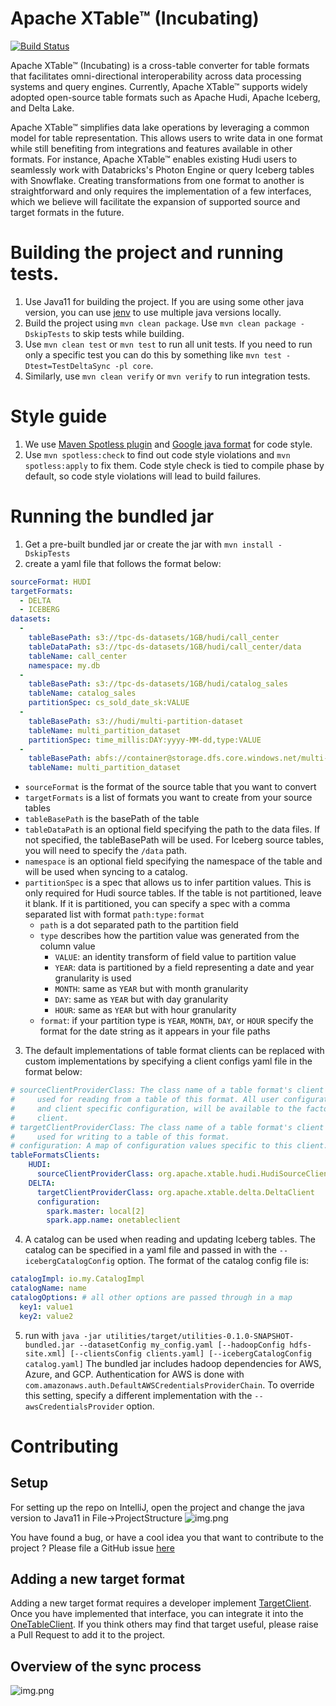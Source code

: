 # Apache XTable™ (Incubating)

[![Build Status](https://dev.azure.com/apache-xtable-ci-org/apache-xtable-ci/_apis/build/status%2Fapachextable-ci.xtable-mirror?branchName=main)](https://dev.azure.com/apache-xtable-ci-org/apache-xtable-ci/_build/latest?definitionId=2&branchName=main)

Apache XTable™ (Incubating) is a cross-table converter for table formats that facilitates omni-directional interoperability across
data processing systems and query engines. Currently, Apache XTable™ supports widely adopted open-source table formats such as
Apache Hudi, Apache Iceberg, and Delta Lake.

Apache XTable™ simplifies data lake operations by leveraging a common model for table representation. This allows users to write
data in one format while still benefiting from integrations and features available in other formats. For instance,
Apache XTable™ enables existing Hudi users to seamlessly work with Databricks's Photon Engine or query Iceberg tables with
Snowflake. Creating transformations from one format to another is straightforward and only requires the implementation
of a few interfaces, which we believe will facilitate the expansion of supported source and target formats in the
future.

# Building the project and running tests.

1. Use Java11 for building the project. If you are using some other java version, you can use [jenv](https://github.com/jenv/jenv) to use multiple java versions locally.
2. Build the project using `mvn clean package`. Use `mvn clean package -DskipTests` to skip tests while building.
3. Use `mvn clean test` or `mvn test` to run all unit tests. If you need to run only a specific test you can do this
   by something like `mvn test -Dtest=TestDeltaSync -pl core`.
4. Similarly, use `mvn clean verify` or `mvn verify` to run integration tests.

# Style guide

1. We use [Maven Spotless plugin](https://github.com/diffplug/spotless/tree/main/plugin-maven) and
   [Google java format](https://github.com/google/google-java-format) for code style.
2. Use `mvn spotless:check` to find out code style violations and `mvn spotless:apply` to fix them.
   Code style check is tied to compile phase by default, so code style violations will lead to build failures.

# Running the bundled jar

1. Get a pre-built bundled jar or create the jar with `mvn install -DskipTests`
2. create a yaml file that follows the format below:

```yaml
sourceFormat: HUDI
targetFormats:
  - DELTA
  - ICEBERG
datasets:
  -
    tableBasePath: s3://tpc-ds-datasets/1GB/hudi/call_center
    tableDataPath: s3://tpc-ds-datasets/1GB/hudi/call_center/data
    tableName: call_center
    namespace: my.db
  -
    tableBasePath: s3://tpc-ds-datasets/1GB/hudi/catalog_sales
    tableName: catalog_sales
    partitionSpec: cs_sold_date_sk:VALUE
  -
    tableBasePath: s3://hudi/multi-partition-dataset
    tableName: multi_partition_dataset
    partitionSpec: time_millis:DAY:yyyy-MM-dd,type:VALUE
  -
    tableBasePath: abfs://container@storage.dfs.core.windows.net/multi-partition-dataset
    tableName: multi_partition_dataset
```

- `sourceFormat`  is the format of the source table that you want to convert
- `targetFormats` is a list of formats you want to create from your source tables
- `tableBasePath` is the basePath of the table
- `tableDataPath` is an optional field specifying the path to the data files. If not specified, the tableBasePath will be used. For Iceberg source tables, you will need to specify the `/data` path.
- `namespace` is an optional field specifying the namespace of the table and will be used when syncing to a catalog.
- `partitionSpec` is a spec that allows us to infer partition values. This is only required for Hudi source tables. If the table is not partitioned, leave it blank. If it is partitioned, you can specify a spec with a comma separated list with format `path:type:format`
  - `path` is a dot separated path to the partition field
  - `type` describes how the partition value was generated from the column value
    - `VALUE`: an identity transform of field value to partition value
    - `YEAR`: data is partitioned by a field representing a date and year granularity is used
    - `MONTH`: same as `YEAR` but with month granularity
    - `DAY`: same as `YEAR` but with day granularity
    - `HOUR`: same as `YEAR` but with hour granularity
  - `format`: if your partition type is `YEAR`, `MONTH`, `DAY`, or `HOUR` specify the format for the date string as it appears in your file paths

3. The default implementations of table format clients can be replaced with custom implementations by specifying a client configs yaml file in the format below:

```yaml
# sourceClientProviderClass: The class name of a table format's client factory, where the client is
#     used for reading from a table of this format. All user configurations, including hadoop config
#     and client specific configuration, will be available to the factory for instantiation of the
#     client.
# targetClientProviderClass: The class name of a table format's client factory, where the client is
#     used for writing to a table of this format.
# configuration: A map of configuration values specific to this client.
tableFormatsClients:
    HUDI:
      sourceClientProviderClass: org.apache.xtable.hudi.HudiSourceClientProvider
    DELTA:
      targetClientProviderClass: org.apache.xtable.delta.DeltaClient
      configuration:
        spark.master: local[2]
        spark.app.name: onetableclient
```

4. A catalog can be used when reading and updating Iceberg tables. The catalog can be specified in a yaml file and passed in with the `--icebergCatalogConfig` option. The format of the catalog config file is:

```yaml
catalogImpl: io.my.CatalogImpl
catalogName: name
catalogOptions: # all other options are passed through in a map
  key1: value1
  key2: value2
```

5. run with `java -jar utilities/target/utilities-0.1.0-SNAPSHOT-bundled.jar --datasetConfig my_config.yaml [--hadoopConfig hdfs-site.xml] [--clientsConfig clients.yaml] [--icebergCatalogConfig catalog.yaml]`
   The bundled jar includes hadoop dependencies for AWS, Azure, and GCP. Authentication for AWS is done with
   `com.amazonaws.auth.DefaultAWSCredentialsProviderChain`. To override this setting, specify a different implementation
   with the `--awsCredentialsProvider` option.

# Contributing

## Setup

For setting up the repo on IntelliJ, open the project and change the java version to Java11 in File->ProjectStructure
![img.png](style/IDE.png)

You have found a bug, or have a cool idea you that want to contribute to the project ? Please file a GitHub issue [here](https://github.com/apache/incubator-xtable/issues)

## Adding a new target format

Adding a new target format requires a developer implement [TargetClient](./api/src/main/java/org/apache/xtable/spi/sync/TargetClient.java). Once you have implemented that interface, you can integrate it into the [OneTableClient](./core/src/main/java/org/apache/xtable/client/OneTableClient.java). If you think others may find that target useful, please raise a Pull Request to add it to the project.

## Overview of the sync process

![img.png](assets/images/sync_flow.jpg)
